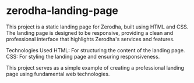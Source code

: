 # zerodha-landing-page
This project is a static landing page for Zerodha, built using HTML and CSS. The landing page is designed to be responsive, providing a clean and professional interface that highlights Zerodha's services and features.

Technologies Used
HTML: For structuring the content of the landing page.
CSS: For styling the landing page and ensuring responsiveness.

This project serves as a simple example of creating a professional landing page using fundamental web technologies.
